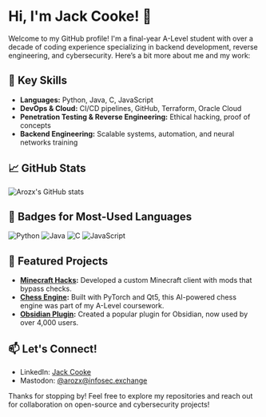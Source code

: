 # Hi, I'm Jack Cooke! 👋

Welcome to my GitHub profile! I'm a final-year A-Level student with over a decade of coding experience specializing in backend development, reverse engineering, and cybersecurity. Here’s a bit more about me and my work:

## 🔑 Key Skills
- **Languages:** Python, Java, C, JavaScript
- **DevOps & Cloud:** CI/CD pipelines, GitHub, Terraform, Oracle Cloud
- **Penetration Testing & Reverse Engineering:** Ethical hacking, proof of concepts
- **Backend Engineering:** Scalable systems, automation, and neural networks training

## 📈 GitHub Stats
![Arozx's GitHub stats](https://github-readme-stats.vercel.app/api?username=arozx&show_icons=true&theme=radical)

## 🔧 Badges for Most-Used Languages
![Python](https://img.shields.io/badge/Python-%2314354C.svg?style=flat&logo=python&logoColor=white)
![Java](https://img.shields.io/badge/Java-%23ED8B00.svg?style=flat&logo=java&logoColor=white)
![C](https://img.shields.io/badge/C-%2300599C.svg?style=flat&logo=c&logoColor=white)
![JavaScript](https://img.shields.io/badge/JavaScript-%23F7DF1E.svg?style=flat&logo=javascript&logoColor=black)

## 🌟 Featured Projects
- **[Minecraft Hacks](https://github.com/arozx/minecraft_hacks):** Developed a custom Minecraft client with mods that bypass checks.
- **[Chess Engine](https://github.com/arozx/a_level_project):** Built with PyTorch and Qt5, this AI-powered chess engine was part of my A-Level coursework.
- **[Obsidian Plugin](https://github.com/arozx/obsidian_plugin):** Created a popular plugin for Obsidian, now used by over 4,000 users.

## 📫 Let's Connect!
- LinkedIn: [Jack Cooke](https://linkedin.com/in/jackecooke)
- Mastodon: [@arozx@infosec.exchange](https://infosec.exchange/@arozx)

Thanks for stopping by! Feel free to explore my repositories and reach out for collaboration on open-source and cybersecurity projects!
